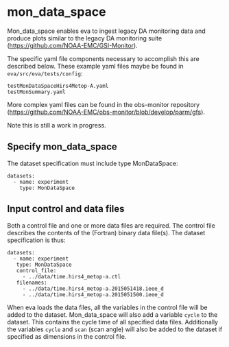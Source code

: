 # mon_data_space
Mon_data_space enables eva to ingest legacy DA monitoring data and produce plots
similar to the legacy DA monitoring suite (https://github.com/NOAA-EMC/GSI-Monitor).

The specific yaml file components necessary to accomplish this are described below.
These example yaml files maybe be found in `eva/src/eva/tests/config`:
```
testMonDataSpaceHirs4Metop-A.yaml
testMonSummary.yaml
```

More complex yaml files can be found in the obs-monitor repository (https://github.com/NOAA-EMC/obs-monitor/blob/develop/parm/gfs).

Note this is still a work in progress.

## Specify mon_data_space
The dataset specification must include type MonDataSpace:
```
datasets:
  - name: experiment
    type: MonDataSpace
```
## Input control and data files
Both a control file and one or more data files are required.  The control file describes
the contents of the (Fortran) binary data file(s).  The dataset specification is thus:
```
datasets:
  - name: experiment
   type: MonDataSpace
   control_file:
     - ../data/time.hirs4_metop-a.ctl
   filenames:
     - ../data/time.hirs4_metop-a.2015051418.ieee_d
     - ../data/time.hirs4_metop-a.2015051500.ieee_d
```
When eva loads the data files, all the variables in the control file will be added to the dataset. 
Mon_data_space will also add a variable `cycle` to the dataset.  This contains the cycle time of all 
specified data files.  Additionally the variables `cycle` and `scan` (scan angle) will also be added
to the dataset if specified as dimensions in the control file.  
